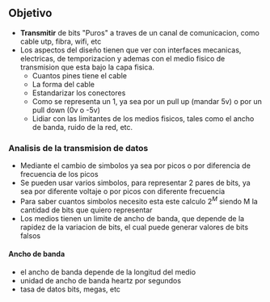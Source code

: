 ## Objetivo
- **Transmitir** de bits "Puros" a traves de un canal de comunicacion, como cable utp, fibra, wifi, etc
- Los aspectos del diseño tienen que ver con interfaces mecanicas, electricas, de temporizacion y ademas con el medio fisico de transmision que esta bajo la capa fisica.
	- Cuantos pines tiene el cable
	- La forma del cable
	- Estandarizar los conectores
	- Como se representa un 1, ya sea por un pull up (mandar 5v) o por un pull down (0v o -5v)
	- Lidiar con las limitantes de los medios fisicos, tales como el ancho de banda, ruido de la red, etc.

### Analisis de la transmision de datos
- Mediante el cambio de simbolos ya sea por picos o por diferencia de frecuencia de los picos
- Se pueden usar varios simbolos, para representar 2 pares de bits, ya sea por diferente voltaje o por picos con diferente frecuencia
- Para saber cuantos simbolos necesito esta este calculo $2^M$ siendo M la cantidad de bits que quiero representar
- Los medios tienen un limite de ancho de banda, que depende de la rapidez de la variacion de bits, el cual puede generar valores de bits falsos
#### Ancho de banda
- el ancho de banda depende de la longitud del medio
- unidad de ancho de banda heartz por segundos
- tasa de datos bits, megas, etc